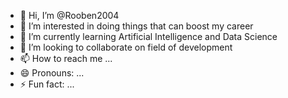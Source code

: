 - 👋 Hi, I’m @Rooben2004
- 👀 I’m interested in doing things that can boost my career
- 🌱 I’m currently learning Artificial Intelligence and Data Science
- 💞️ I’m looking to collaborate on field of development
- 📫 How to reach me ...
- 😄 Pronouns: ...
- ⚡ Fun fact: ...

<!---
Rooben2004/Rooben2004 is a ✨ special ✨ repository because its `README.md` (this file) appears on your GitHub profile.
You can click the Preview link to take a look at your changes.
--->
